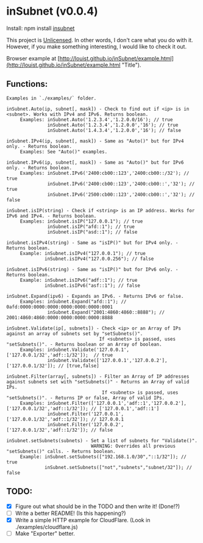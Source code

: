 inSubnet (v0.0.4)
======

Install: npm install [insubnet](https://npmjs.org/package/insubnet "Title")

This project is [Unlicensed](http://unlicense.org/ "Title").
In other words, I don't care what you do with it.
However, if you make something interesting, I would like to check it out.

Browser example at [http://louist.github.io/inSubnet/example.html](http://louist.github.io/inSubnet/example.html "Title").

Functions:
------
    Examples in `./examples/` folder.

    inSubnet.Auto(ip, subnet[, mask]) - Check to find out if <ip> is in <subnet>. Works with IPv4 and IPv6. Returns boolean.
         Examples: inSubnet.Auto('1.2.3.4','1.2.0.0/16'); // true
                   inSubnet.Auto('1.2.3.4','1.2.0.0','16'); // true
                   inSubnet.Auto('1.4.3.4','1.2.0.0','16'); // false

    inSubnet.IPv4(ip, subnet[, mask]) - Same as "Auto()" but for IPv4 only. - Returns boolean.
         Examples: See "Auto()" examples.

    inSubnet.IPv6(ip, subnet[, mask]) - Same as "Auto()" but for IPv6 only. - Returns boolean.
         Examples: inSubnet.IPv6('2400:cb00::123','2400:cb00::/32'); // true
                   inSubnet.IPv6('2400:cb00::123','2400:cb00::','32'); // true
                   inSubnet.IPv6('2500:cb00::123','2400:cb00::','32'); // false

    inSubnet.isIP(string) - Check if <string> is an IP address. Works for IPv6 and IPv4. - Returns boolean.
         Examples: inSubnet.isIP("127.0.0.1"); // true
                   inSubnet.isIP("afd::1"); // true
                   inSubnet.isIP("asd::1"); // false
 
    inSubnet.isIPv4(string) - Same as "isIP()" but for IPv4 only. - Returns boolean.
         Example: inSubnet.isIPv4("127.0.0.1"); // true
                  inSubnet.isIPv4("127.0.0.256"); // false

    inSubnet.isIPv6(string) - Same as "isIP()" but for IPv6 only. - Returns boolean.
         Example: inSubnet.isIPv6("adf::1"); // true
                  inSubnet.isIPv6("asf::1"); // false

    inSubnet.Expand(ipv6) - Expands an IPv6. - Returns IPv6 or false.
         Examples: inSubnet.Expand("afd::1"); // 0afd:0000:0000:0000:0000:0000:0000:0001
                   inSubnet.Expand("2001:4860:4860::8888"); // 2001:4860:4860:0000:0000:0000:0000:8888

    inSubnet.Validate(ip[, subnets]) - Check <ip> or an Array of IPs against an array of subnets set by "setSubnets()".
                                      If <subnets> is passed, uses "setSubnets()". - Returns boolean or an Array of boolean.
         Examples: inSubnet.Validate('127.0.0.1',['127.0.0.1/32','adf::1/32']);  // true
                   inSubnet.Validate(['127.0.0.1','127.0.0.2'],['127.0.0.1/32']); // [true,false]

    inSubnet.Filter(array[, subnets]) - Filter an Array of IP addresses against subnets set with "setSubnets()" - Returns an Array of valid IPs.
                                       If <subnets> is passed, uses "setSubnets()". - Returns IP or false, Array of valid IPs.
         Examples: inSubnet.Filter(['127.0.0.1','adf::1','127.0.0.2'],['127.0.0.1/32','adf::1/32']); // ['127.0.0.1','adf::1']
                   inSubnet.Filter('127.0.0.1',['127.0.0.1/32','adf::1/32']); // 127.0.0.1
                   inSubnet.Filter('127.0.0.2',['127.0.0.1/32','adf::1/32']); // false

    inSubnet.setSubnets(subnets) - Set a list of subnets for "Validate()".
                                   WARNING: Overrides all previous "setSubnets()" calls. - Returns boolean.
         Example: inSubnet.setSubnets(["192.168.1.0/30","::1/32"]); // true
                  inSubnet.setSubnets(["not","subnets","subnet/32"]); // false

TODO:
------
- [x] Figure out what should be in the TODO and then write it! (Done!?)
- [ ] Write a better README! (Is this happening?)
- [x] Write a simple HTTP example for CloudFlare. (Look in ./examples/cloudflare.js)
- [ ] Make "Exporter" better.
